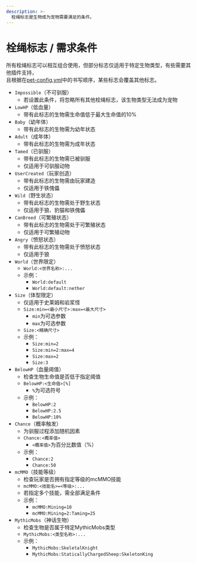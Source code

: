```yaml
---
description: >-
  栓绳标志是生物成为宠物需要满足的条件。
---
```


# 栓绳标志 / 需求条件

所有栓绳标志可以相互组合使用，但部分标志仅适用于特定生物类型，有些需要其他插件支持，  
且根据在[pet-config.yml](../setup/configurations/pet-config.yml.md)中的书写顺序，某些标志会覆盖其他标志。

* `Impossible`（不可驯服）
  * 若设置此条件，将忽略所有其他栓绳标志，该生物类型无法成为宠物
* `LowHP`（低血量）
  * 带有此标志的生物需生命值低于最大生命值的10%
* `Baby`（幼年体）
  * 带有此标志的生物需为幼年状态
* `Adult`（成年体）
  * 带有此标志的生物需为成年状态
* `Tamed`（已驯服）
  * 带有此标志的生物需已被驯服
  * 仅适用于可驯服动物
* `UserCreated`（玩家创造）
  * 带有此标志的生物需由玩家建造
  * 仅适用于铁傀儡
* `Wild`（野生状态）
  * 带有此标志的生物需处于野生状态
  * 仅适用于狼、豹猫和铁傀儡
* `CanBreed`（可繁殖状态）
  * 带有此标志的生物需处于可繁殖状态
  * 仅适用于可繁殖动物
* `Angry`（愤怒状态）
  * 带有此标志的生物需处于愤怒状态
  * 仅适用于狼
* `World`（世界限定）
  * `World:<世界名称>:...`
  * 示例：
    * `World:default`
    * `World:default:nether`
* `Size`（体型限定）
  * 仅适用于史莱姆和岩浆怪
  * `Size:min=<最小尺寸>:max=<最大尺寸>`
    * `min`为可选参数
    * `max`为可选参数
  * `Size:<精确尺寸>`
  * 示例：
    * `Size:min=2`
    * `Size:min=2:max=4`
    * `Size:max=2`
    * `Size:3`
* `BelowHP`（血量阈值）
  * 检查生物生命值是否低于指定阈值
  * `BelowHP:<生命值>[%]`
    * `%`为可选符号
  * 示例：
    * `BelowHP:2`
    * `BelowHP:2.5`
    * `BelowHP:10%`
* `Chance`（概率触发）
  * 为驯服过程添加随机因素
  * `Chance:<概率值>`
    * `<概率值>`为百分比数值（%）
  * 示例：
    * `Chance:2`
    * `Chance:50`
* `mcMMO`（技能等级）
  * 检查玩家是否拥有指定等级的mcMMO技能
  * `mcMMO:<技能名>=<等级>:...`
  * 若指定多个技能，需全部满足条件
  * 示例：
    * `mcMMO:Mining=10`
    * `mcMMO:Mining=2:Taming=25`
* `MythicMobs`（神话生物）
  * 检查生物是否属于特定MythicMobs类型
  * `MythicMobs:<类型名称>:...`
  * 示例：
    * `MythicMobs:SkeletalKnight`
    * `MythicMobs:StaticallyChargedSheep:SkeletonKing`
